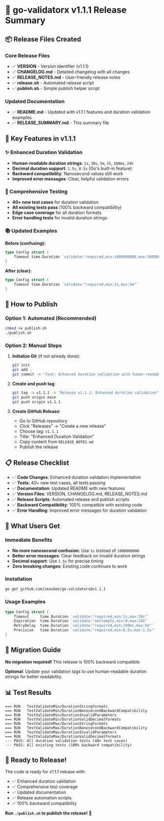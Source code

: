 # 🚀 go-validatorx v1.1.1 Release Summary

## 📦 Release Files Created

### Core Release Files
- ✅ **VERSION** - Version identifier (v1.1.1)
- ✅ **CHANGELOG.md** - Detailed changelog with all changes
- ✅ **RELEASE_NOTES.md** - User-friendly release notes
- ✅ **release.sh** - Automated release script
- ✅ **publish.sh** - Simple publish helper script

### Updated Documentation
- ✅ **README.md** - Updated with v1.1.1 features and duration validation examples
- ✅ **RELEASE_SUMMARY.md** - This summary file

## 🎯 Key Features in v1.1.1

### ✨ Enhanced Duration Validation
- **Human-readable duration strings**: `1s`, `30s`, `5m`, `1h`, `100ms`, `24h`
- **Decimal duration support**: `1.5s`, `0.5s` (Go's built-in feature)
- **Backward compatibility**: Nanosecond values still work
- **Improved error messages**: Clear, helpful validation errors

### 🧪 Comprehensive Testing
- **40+ new test cases** for duration validation
- **All existing tests pass** (100% backward compatibility)
- **Edge case coverage** for all duration formats
- **Error handling tests** for invalid duration strings

### 📚 Updated Examples
**Before (confusing):**
```go
type Config struct {
    Timeout time.Duration `validate:"required,min:1000000000,max:300000000000"`
}
```

**After (clear):**
```go
type Config struct {
    Timeout time.Duration `validate:"required,min:1s,max:5m"`
}
```

## 🚀 How to Publish

### Option 1: Automated (Recommended)
```bash
chmod +x publish.sh
./publish.sh
```

### Option 2: Manual Steps
1. **Initialize Git** (if not already done):
   ```bash
   git init
   git add .
   git commit -m "feat: Enhanced duration validation with human-readable strings"
   ```

2. **Create and push tag**:
   ```bash
   git tag -a v1.1.1 -m "Release v1.1.1: Enhanced duration validation"
   git push origin main
   git push origin v1.1.1
   ```

3. **Create GitHub Release**:
   - Go to GitHub repository
   - Click "Releases" → "Create a new release"
   - Choose tag: `v1.1.1`
   - Title: "Enhanced Duration Validation"
   - Copy content from `RELEASE_NOTES.md`
   - Publish the release

## 📋 Release Checklist

- ✅ **Code Changes**: Enhanced duration validation implementation
- ✅ **Tests**: 40+ new test cases, all tests passing
- ✅ **Documentation**: Updated README with new features
- ✅ **Version Files**: VERSION, CHANGELOG.md, RELEASE_NOTES.md
- ✅ **Release Scripts**: Automated release and publish scripts
- ✅ **Backward Compatibility**: 100% compatible with existing code
- ✅ **Error Handling**: Improved error messages for duration validation

## 🎉 What Users Get

### **Immediate Benefits**
- **No more nanosecond confusion**: Use `1s` instead of `1000000000`
- **Better error messages**: Clear feedback on invalid duration strings
- **Decimal support**: Use `1.5s` for precise timing
- **Zero breaking changes**: Existing code continues to work

### **Installation**
```bash
go get github.com/seasbee/go-validatorx@v1.1.1
```

### **Usage Examples**
```go
type Config struct {
    Timeout     time.Duration `validate:"required,min:1s,max:30s"`
    Expiration  time.Duration `validate:"omitempty,min:0,max:24h"`
    RetryDelay  time.Duration `validate:"required,min:100ms,max:5m"`
    Precision   time.Duration `validate:"required,min:0.5s,max:1.5s"`
}
```

## 🔄 Migration Guide

**No migration required!** This release is 100% backward compatible.

**Optional**: Update your validation tags to use human-readable duration strings for better readability.

## 📊 Test Results

```
=== RUN   TestValidateMin/DurationStringFormats
=== RUN   TestValidateMin/DurationNanosecondBackwardCompatibility  
=== RUN   TestValidateMin/DurationInvalidParameters
=== RUN   TestValidateMin/DurationValidDecimalFormats
=== RUN   TestValidateMax/DurationStringFormats
=== RUN   TestValidateMax/DurationNanosecondBackwardCompatibility
=== RUN   TestValidateMax/DurationInvalidParameters
=== RUN   TestValidateMax/DurationValidDecimalFormats
--- PASS: All duration validation tests (40+ test cases)
--- PASS: All existing tests (100% backward compatibility)
```

## 🎯 Ready to Release!

The code is ready for v1.1.1 release with:
- ✅ Enhanced duration validation
- ✅ Comprehensive test coverage
- ✅ Updated documentation
- ✅ Release automation scripts
- ✅ 100% backward compatibility

**Run `./publish.sh` to publish the release!** 🚀
